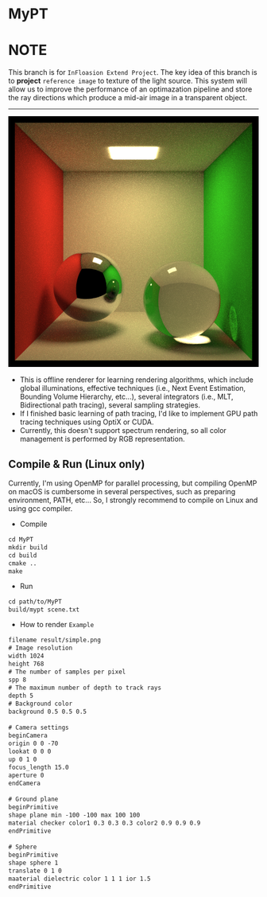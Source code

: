 # MyPT

# NOTE

This branch is for `InFloasion Extend Project`. The key idea of this branch is to **project** `reference image` to texture of the light source. This system will allow us to improve the performance of an optimazation pipeline and store the ray directions which produce a mid-air image in a transparent object.

---

![current_thumbnail](result/result.png)

- This is offline renderer for learning rendering algorithms, which include global illuminations, effective techniques (i.e., Next Event Estimation, Bounding Volume Hierarchy, etc...), several integrators (i.e., MLT, Bidirectional path tracing), several sampling strategies.
- If I finished basic learning of path tracing, I'd like to implement GPU path tracing techniques using OptiX or CUDA.
- Currently, this doesn't support spectrum rendering, so all color management is performed by RGB representation.

## Compile & Run (Linux only)

Currently, I'm using OpenMP for parallel processing, but compiling OpenMP on macOS is cumbersome in several perspectives, such as preparing environment, PATH, etc...
So, I strongly recommend to compile on Linux and using gcc compiler. 

- Compile 
```
cd MyPT
mkdir build 
cd build
cmake ..
make
```

- Run
```
cd path/to/MyPT
build/mypt scene.txt
```

- How to render
`Example`
```
filename result/simple.png
# Image resolution
width 1024
height 768
# The number of samples per pixel
spp 8 
# The maximum number of depth to track rays
depth 5
# Background color
background 0.5 0.5 0.5

# Camera settings
beginCamera
origin 0 0 -70
lookat 0 0 0 
up 0 1 0
focus_length 15.0
aperture 0
endCamera

# Ground plane
beginPrimitive 
shape plane min -100 -100 max 100 100
material checker color1 0.3 0.3 0.3 color2 0.9 0.9 0.9
endPrimitive

# Sphere
beginPrimitive
shape sphere 1
translate 0 1 0
maaterial dielectric color 1 1 1 ior 1.5
endPrimitive
```